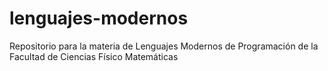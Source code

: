 # lenguajes-modernos
Repositorio para la materia de Lenguajes Modernos de Programación de la Facultad de Ciencias Físico Matemáticas
